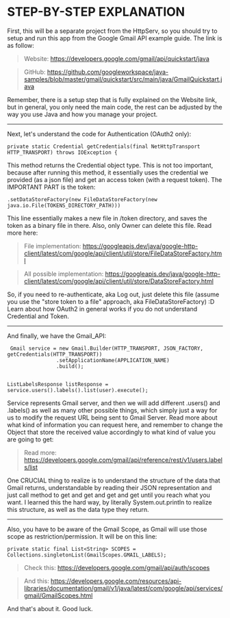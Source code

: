 # STEP-BY-STEP EXPLANATION
First, this will be a separate project from the HttpServ, so you should try to setup and run this app from the Google Gmail API example guide. The link is as follow:

> Website: https://developers.google.com/gmail/api/quickstart/java

> GitHub: https://github.com/googleworkspace/java-samples/blob/master/gmail/quickstart/src/main/java/GmailQuickstart.java

Remember, there is a setup step that is fully explained on the Website link, but in general, you only need the main code, the rest can be adjusted by the way you use Java
and how you manage your project. 


---------------------
Next, let's understand the code for Authentication (OAuth2 only): 

```
private static Credential getCredentials(final NetHttpTransport HTTP_TRANSPORT) throws IOException {
```

This method returns the Credential object type. This is not too important, because after running this method, it essentially uses the credential we provided (as a json file)
and get an access token (with a request token). The IMPORTANT PART is the token:

```
.setDataStoreFactory(new FileDataStoreFactory(new java.io.File(TOKENS_DIRECTORY_PATH)))
```

This line essentially makes a new file in /token directory, and saves the token as a binary file in there. Also, only Owner can delete this file. Read more here:

> File implementation: https://googleapis.dev/java/google-http-client/latest/com/google/api/client/util/store/FileDataStoreFactory.html

> All possible implementation: https://googleapis.dev/java/google-http-client/latest/com/google/api/client/util/store/DataStoreFactory.html

So, if you need to re-authenticate, aka Log out, just delete this file (assume you use the "store token to a file" approach, aka FileDataStoreFactory) :D 
Learn about how OAuth2 in general works if you do not understand Credential and Token.


---------------------
And finally, we have the Gmail_API: 

```
 Gmail service = new Gmail.Builder(HTTP_TRANSPORT, JSON_FACTORY, getCredentials(HTTP_TRANSPORT))
                .setApplicationName(APPLICATION_NAME)
                .build();
                
```

```
ListLabelsResponse listResponse = service.users().labels().list(user).execute();
```

Service represents Gmail server, and then we will add different .users() and .labels() as well as many other possible things, which simply just a way for us to modify
the request URL being sent to Gmail Server. Read more about what kind of information you can request here, and remember to change the Object that store the received value
accordingly to what kind of value you are going to get:

> Read more: https://developers.google.com/gmail/api/reference/rest/v1/users.labels/list

One CRUCIAL thing to realize is to understand the structure of the data that Gmail returns, understandable by reading their JSON representation and just call method 
to get and get and get and get until you reach what you want. I learned this the hard way, by literally System.out.println to realize this structure, as well as the
data type they return. 


---------------------
Also, you have to be aware of the Gmail Scope, as Gmail will use those scope as restriction/permission. It will be on this line:

```
private static final List<String> SCOPES = Collections.singletonList(GmailScopes.GMAIL_LABELS);
```
> Check this: https://developers.google.com/gmail/api/auth/scopes

> And this: https://developers.google.com/resources/api-libraries/documentation/gmail/v1/java/latest/com/google/api/services/gmail/GmailScopes.html

And that's about it. Good luck.

